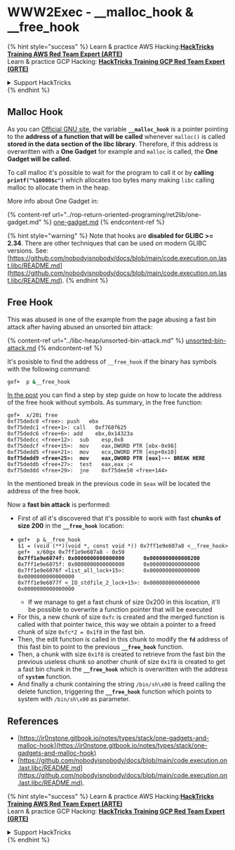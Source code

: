 # WWW2Exec - \_\_malloc\_hook & \_\_free\_hook

{% hint style="success" %}
Learn & practice AWS Hacking:<img src="/.gitbook/assets/arte.png" alt="" data-size="line">[**HackTricks Training AWS Red Team Expert (ARTE)**](https://training.hacktricks.xyz/courses/arte)<img src="/.gitbook/assets/arte.png" alt="" data-size="line">\
Learn & practice GCP Hacking: <img src="/.gitbook/assets/grte.png" alt="" data-size="line">[**HackTricks Training GCP Red Team Expert (GRTE)**<img src="/.gitbook/assets/grte.png" alt="" data-size="line">](https://training.hacktricks.xyz/courses/grte)

<details>

<summary>Support HackTricks</summary>

* Check the [**subscription plans**](https://github.com/sponsors/carlospolop)!
* **Join the** 💬 [**Discord group**](https://discord.gg/hRep4RUj7f) or the [**telegram group**](https://t.me/peass) or **follow** us on **Twitter** 🐦 [**@hacktricks\_live**](https://twitter.com/hacktricks\_live)**.**
* **Share hacking tricks by submitting PRs to the** [**HackTricks**](https://github.com/carlospolop/hacktricks) and [**HackTricks Cloud**](https://github.com/carlospolop/hacktricks-cloud) github repos.

</details>
{% endhint %}

## **Malloc Hook**

As you can [Official GNU site](https://www.gnu.org/software/libc/manual/html\_node/Hooks-for-Malloc.html), the variable **`__malloc_hook`** is a pointer pointing to the **address of a function that will be called** whenever `malloc()` is called **stored in the data section of the libc library**. Therefore, if this address is overwritten with a **One Gadget** for example and `malloc` is called, the **One Gadget will be called**.

To call malloc it's possible to wait for the program to call it or by **calling `printf("%10000$c")`** which allocates too bytes many making `libc`  calling malloc to allocate them in the heap.

More info about One Gadget in:

{% content-ref url="../rop-return-oriented-programing/ret2lib/one-gadget.md" %}
[one-gadget.md](../rop-return-oriented-programing/ret2lib/one-gadget.md)
{% endcontent-ref %}

{% hint style="warning" %}
Note that hooks are **disabled for GLIBC >= 2.34**. There are other techniques that can be used on modern GLIBC versions. See: [https://github.com/nobodyisnobody/docs/blob/main/code.execution.on.last.libc/README.md](https://github.com/nobodyisnobody/docs/blob/main/code.execution.on.last.libc/README.md).
{% endhint %}

## Free Hook

This was abused in one of the example from the page abusing a fast bin attack after having abused an unsorted bin attack:

{% content-ref url="../libc-heap/unsorted-bin-attack.md" %}
[unsorted-bin-attack.md](../libc-heap/unsorted-bin-attack.md)
{% endcontent-ref %}

It's posisble to find the address of `__free_hook` if the binary has symbols with the following command:

```bash
gef➤  p &__free_hook
```

[In the post](https://guyinatuxedo.github.io/41-house\_of\_force/bkp16\_cookbook/index.html) you can find a step by step guide on how to locate the address of the free hook without symbols. As summary, in the free function:

<pre class="language-armasm"><code class="lang-armasm">gef➤  x/20i free
0xf75dedc0 &#x3C;free>: push   ebx
0xf75dedc1 &#x3C;free+1>: call   0xf768f625
0xf75dedc6 &#x3C;free+6>: add    ebx,0x14323a
0xf75dedcc &#x3C;free+12>:  sub    esp,0x8
0xf75dedcf &#x3C;free+15>:  mov    eax,DWORD PTR [ebx-0x98]
0xf75dedd5 &#x3C;free+21>:  mov    ecx,DWORD PTR [esp+0x10]
<strong>0xf75dedd9 &#x3C;free+25>:  mov    eax,DWORD PTR [eax]--- BREAK HERE
</strong>0xf75deddb &#x3C;free+27>:  test   eax,eax ;&#x3C;
0xf75deddd &#x3C;free+29>:  jne    0xf75dee50 &#x3C;free+144>
</code></pre>

In the mentioned break in the previous code in `$eax` will be located the address of the free hook.

Now a **fast bin attack** is performed:

* First of all it's discovered that it's possible to work with fast **chunks of size 200** in the **`__free_hook`** location:
* <pre class="language-c"><code class="lang-c">gef➤  p &#x26;__free_hook
  $1 = (void (**)(void *, const void *)) 0x7ff1e9e607a8 &#x3C;__free_hook>
  gef➤  x/60gx 0x7ff1e9e607a8 - 0x59
  <strong>0x7ff1e9e6074f: 0x0000000000000000      0x0000000000000200
  </strong>0x7ff1e9e6075f: 0x0000000000000000      0x0000000000000000
  0x7ff1e9e6076f &#x3C;list_all_lock+15>:      0x0000000000000000      0x0000000000000000
  0x7ff1e9e6077f &#x3C;_IO_stdfile_2_lock+15>: 0x0000000000000000      0x0000000000000000
  </code></pre>
  * If we manage to get a fast chunk of size 0x200 in this location, it'll be possible to overwrite a function pointer that will be executed
* For this, a new chunk of size `0xfc` is created and the merged function is called with that pointer twice, this way we obtain a pointer to a freed chunk of size `0xfc*2 = 0x1f8` in the fast bin.
* Then, the edit function is called in this chunk to modify the **`fd`** address of this fast bin to point to the previous **`__free_hook`** function.
* Then, a chunk with size `0x1f8` is created to retrieve from the fast bin the previous useless chunk so another chunk of size `0x1f8` is created to get a fast bin chunk in the **`__free_hook`** which is overwritten with the address of **`system`** function.
* And finally a chunk containing the string `/bin/sh\x00` is freed calling the delete function, triggering the **`__free_hook`** function which points to system with `/bin/sh\x00` as parameter.

## References

* [https://ir0nstone.gitbook.io/notes/types/stack/one-gadgets-and-malloc-hook](https://ir0nstone.gitbook.io/notes/types/stack/one-gadgets-and-malloc-hook)
* [https://github.com/nobodyisnobody/docs/blob/main/code.execution.on.last.libc/README.md](https://github.com/nobodyisnobody/docs/blob/main/code.execution.on.last.libc/README.md).

{% hint style="success" %}
Learn & practice AWS Hacking:<img src="/.gitbook/assets/arte.png" alt="" data-size="line">[**HackTricks Training AWS Red Team Expert (ARTE)**](https://training.hacktricks.xyz/courses/arte)<img src="/.gitbook/assets/arte.png" alt="" data-size="line">\
Learn & practice GCP Hacking: <img src="/.gitbook/assets/grte.png" alt="" data-size="line">[**HackTricks Training GCP Red Team Expert (GRTE)**<img src="/.gitbook/assets/grte.png" alt="" data-size="line">](https://training.hacktricks.xyz/courses/grte)

<details>

<summary>Support HackTricks</summary>

* Check the [**subscription plans**](https://github.com/sponsors/carlospolop)!
* **Join the** 💬 [**Discord group**](https://discord.gg/hRep4RUj7f) or the [**telegram group**](https://t.me/peass) or **follow** us on **Twitter** 🐦 [**@hacktricks\_live**](https://twitter.com/hacktricks\_live)**.**
* **Share hacking tricks by submitting PRs to the** [**HackTricks**](https://github.com/carlospolop/hacktricks) and [**HackTricks Cloud**](https://github.com/carlospolop/hacktricks-cloud) github repos.

</details>
{% endhint %}
